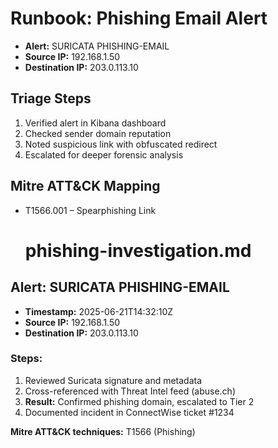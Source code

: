 # Runbook: Phishing Email Alert

- **Alert:** SURICATA PHISHING-EMAIL
- **Source IP:** 192.168.1.50
- **Destination IP:** 203.0.113.10

## Triage Steps
1. Verified alert in Kibana dashboard
2. Checked sender domain reputation
3. Noted suspicious link with obfuscated redirect
4. Escalated for deeper forensic analysis

## Mitre ATT&CK Mapping
- T1566.001 – Spearphishing Link

  # phishing-investigation.md

## Alert: SURICATA PHISHING-EMAIL
- **Timestamp:** 2025-06-21T14:32:10Z
- **Source IP:** 192.168.1.50
- **Destination IP:** 203.0.113.10

### Steps:
1. Reviewed Suricata signature and metadata
2. Cross-referenced with Threat Intel feed (abuse.ch)
3. **Result:** Confirmed phishing domain, escalated to Tier 2
4. Documented incident in ConnectWise ticket #1234

**Mitre ATT&CK techniques:** T1566 (Phishing)


